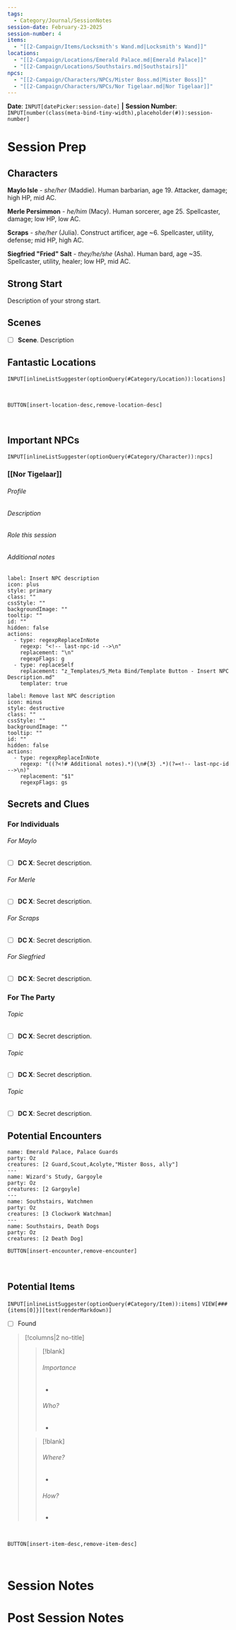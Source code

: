 ```yaml
---
tags:
  - Category/Journal/SessionNotes
session-date: February-23-2025
session-number: 4
items:
  - "[[2-Campaign/Items/Locksmith's Wand.md|Locksmith's Wand]]"
locations:
  - "[[2-Campaign/Locations/Emerald Palace.md|Emerald Palace]]"
  - "[[2-Campaign/Locations/Southstairs.md|Southstairs]]"
npcs:
  - "[[2-Campaign/Characters/NPCs/Mister Boss.md|Mister Boss]]"
  - "[[2-Campaign/Characters/NPCs/Nor Tigelaar.md|Nor Tigelaar]]"
---
```

**Date**: `INPUT[datePicker:session-date]` **\|** **Session Number**: `INPUT[number(class(meta-bind-tiny-width),placeholder(#)):session-number]`
# Session Prep
## Characters  
  
**Maylo Isle** - *she/her* (Maddie). Human barbarian, age 19. Attacker, damage; high HP, mid AC. 

**Merle Persimmon** - *he/him* (Macy). Human sorcerer, age 25. Spellcaster, damage; low HP, low AC. 

**Scraps** - *she/her* (Julia). Construct artificer, age ~6. Spellcaster, utility, defense; mid HP, high AC. 

**Siegfried "Fried" Salt** - *they/he/she* (Asha). Human bard, age ~35. Spellcaster, utility, healer; low HP, mid AC. 
## Strong Start  
  
Description of your strong start.  
## Scenes  
  
- [ ] **Scene**. Description

## Fantastic Locations  

`INPUT[inlineListSuggester(optionQuery(#Category/Location)):locations]`



<br>

`BUTTON[insert-location-desc,remove-location-desc]`

<br>

## Important NPCs  
  
`INPUT[inlineListSuggester(optionQuery(#Category/Character)):npcs]`


### [[Nor Tigelaar]] 

###### Profile

###### Description

###### Role this session

###### Additional notes
<!-- last-npc-id -->
```meta-bind-button
label: Insert NPC description
icon: plus
style: primary
class: ""
cssStyle: ""
backgroundImage: ""
tooltip: ""
id: ""
hidden: false
actions:
  - type: regexpReplaceInNote
    regexp: "<!-- last-npc-id -->\n"
    replacement: "\n"
    regexpFlags: g
  - type: replaceSelf
    replacement: "z_Templates/5_Meta Bind/Template Button - Insert NPC Description.md"
    templater: true
```

```meta-bind-button
label: Remove last NPC description
icon: minus
style: destructive
class: ""
cssStyle: ""
backgroundImage: ""
tooltip: ""
id: ""
hidden: false
actions:
  - type: regexpReplaceInNote
    regexp: "((?<!# Additional notes).*)(\n#{3} .*)(?=<!-- last-npc-id -->\n)"
    replacement: "$1"
    regexpFlags: gs
```

## Secrets and Clues  

### For Individuals

###### For Maylo
- [ ] **DC X**: Secret description.

###### For Merle
- [ ] **DC X**: Secret description.

###### For Scraps
- [ ] **DC X**: Secret description. 

###### For Siegfried
- [ ] **DC X**: Secret description.

### For The Party

###### Topic 
- [ ] **DC X**: Secret description.

###### Topic
- [ ] **DC X**: Secret description.

###### Topic
- [ ] **DC X**: Secret description.

## Potential Encounters  

```encounter-table
name: Emerald Palace, Palace Guards
party: Oz
creatures: [2 Guard,Scout,Acolyte,"Mister Boss, ally"]
---
name: Wizard's Study, Gargoyle
party: Oz
creatures: [2 Gargoyle]
---
name: Southstairs, Watchmen
party: Oz
creatures: [3 Clockwork Watchman]
---
name: Southstairs, Death Dogs
party: Oz
creatures: [2 Death Dog]
```


`BUTTON[insert-encounter,remove-encounter]`


<br>

## Potential Items  
`INPUT[inlineListSuggester(optionQuery(#Category/Item)):items]`
`VIEW[### {items[0]}][text(renderMarkdown)]`
- [ ] Found
> [!columns|2 no-title]
>> [!blank]
>> ###### Importance
>> - 
>> ###### Who?
>> - 
>
>> [!blank]
>>###### Where?
>> - 
>> ###### How?
>> - 

<!--
<item-desc>`VIEW[### {items[1]}][text(renderMarkdown)]`
- [ ] Found
> [!columns|2 no-title]
>> [!blank]
>> ###### Importance
>> - 
>> ###### Who?
>> - 
>
>> [!blank]
>>###### Where?
>> - 
>> ###### How?
>> - 

<item-desc>`VIEW[### {items[2]}][text(renderMarkdown)]`
- [ ] Found
> [!columns|2 no-title]
>> [!blank]
>> ###### Importance
>> - 
>> ###### Who?
>> - 
>
>> [!blank]
>>###### Where?
>> - 
>> ###### How?
>> - 

<item-desc>`VIEW[### {items[3]}][text(renderMarkdown)]`
- [ ] Found
> [!columns|2 no-title]
>> [!blank]
>> ###### Importance
>> - 
>> ###### Who?
>> - 
>
>> [!blank]
>>###### Where?
>> - 
>> ###### How?
>> - 

<item-desc>`VIEW[### {items[4]}][text(renderMarkdown)]`
- [ ] Found
> [!columns|2 no-title]
>> [!blank]
>> ###### Importance
>> - 
>> ###### Who?
>> - 
>
>> [!blank]
>>###### Where?
>> - 
>> ###### How?
>> - 
--->

<br>

`BUTTON[insert-item-desc,remove-item-desc]`

<br>

# Session Notes

# Post Session Notes
